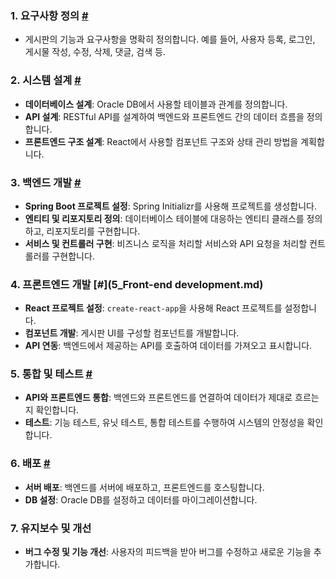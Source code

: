 ### 1. **요구사항 정의** [#](2_Requirements.md)

- 게시판의 기능과 요구사항을 명확히 정의합니다. 예를 들어, 사용자 등록, 로그인, 게시물 작성, 수정, 삭제, 댓글, 검색 등.

### 2. **시스템 설계** [#](3_System_Design.md)

- **데이터베이스 설계**: Oracle DB에서 사용할 테이블과 관계를 정의합니다.
- **API 설계**: RESTful API를 설계하여 백엔드와 프론트엔드 간의 데이터 흐름을 정의합니다.
- **프론트엔드 구조 설계**: React에서 사용할 컴포넌트 구조와 상태 관리 방법을 계획합니다.

### 3. **백엔드 개발** [#](4_Backend_Development.md)

- **Spring Boot 프로젝트 설정**: Spring Initializr를 사용해 프로젝트를 생성합니다.
- **엔티티 및 리포지토리 정의**: 데이터베이스 테이블에 대응하는 엔티티 클래스를 정의하고, 리포지토리를 구현합니다.
- **서비스 및 컨트롤러 구현**: 비즈니스 로직을 처리할 서비스와 API 요청을 처리할 컨트롤러를 구현합니다.

### 4. **프론트엔드 개발** [#](5_Front-end development.md)

- **React 프로젝트 설정**: `create-react-app`을 사용해 React 프로젝트를 설정합니다.
- **컴포넌트 개발**: 게시판 UI를 구성할 컴포넌트를 개발합니다.
- **API 연동**: 백엔드에서 제공하는 API를 호출하여 데이터를 가져오고 표시합니다.

### 5. **통합 및 테스트** [#](6_Integration_and_Testing_Section.md)

- **API와 프론트엔드 통합**: 백엔드와 프론트엔드를 연결하여 데이터가 제대로 흐르는지 확인합니다.
- **테스트**: 기능 테스트, 유닛 테스트, 통합 테스트를 수행하여 시스템의 안정성을 확인합니다.

### 6. **배포** [#](7_Deploying.md)

- **서버 배포**: 백엔드를 서버에 배포하고, 프론트엔드를 호스팅합니다.
- **DB 설정**: Oracle DB를 설정하고 데이터를 마이그레이션합니다.

### 7. **유지보수 및 개선**

- **버그 수정 및 기능 개선**: 사용자의 피드백을 받아 버그를 수정하고 새로운 기능을 추가합니다.
